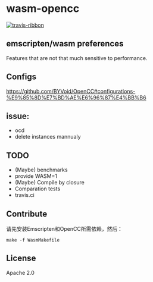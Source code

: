 # wasm-opencc

[![travis-ribbon](https://travis-ci.com/oyyd/wasm-opencc.svg?branch=master)](https://travis-ci.com/oyyd/wasm-opencc#)

## emscripten/wasm preferences

Features that are not that much sensitive to performance.

## Configs

https://github.com/BYVoid/OpenCC#configurations-%E9%85%8D%E7%BD%AE%E6%96%87%E4%BB%B6

## issue:
  - ocd
  - delete instances mannualy

## TODO
  - (Maybe) benchmarks
  - provide WASM=1
  - (Maybe) Compile by closure
  - Comparation tests
  - travis.ci

## Contribute

请先安装Emscripten和OpenCC所需依赖，然后：

```
make -f WasmMakefile
```

## License

Apache 2.0
